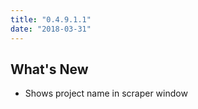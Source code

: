 ```yaml
---
title: "0.4.9.1.1"
date: "2018-03-31"
---
```


## What's New

- Shows project name in scraper window
